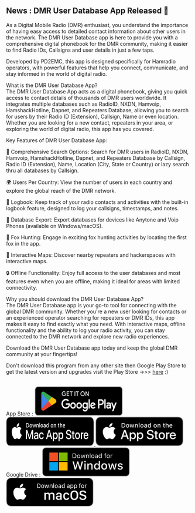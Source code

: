 ## News : DMR User Database App Released 👋

As a Digital Mobile Radio (DMR) enthusiast, you understand the importance of having easy access to detailed contact information about other users in the network. The DMR User Database app is here to provide you with a comprehensive digital phonebook for the DMR community, making it easier to find Radio IDs, Callsigns and user details in just a few taps.

Developed by PD2EMC, this app is designed specifically for Hamradio operators, with powerful features that help you connect, communicate, and stay informed in the world of digital radio.

What is the DMR User Database App?<br>
The DMR User Database App acts as a digital phonebook, giving you quick access to contact details of thousands of DMR users worldwide. It integrates multiple databases such as RadioID, NXDN, Hamvoip, HamshackHotline, Dapnet, and Repeaters Database, allowing you to search for users by their Radio ID (Extension), Callsign, Name or even location. Whether you are looking for a new contact, repeaters in your area, or exploring the world of digital radio, this app has you covered.

Key Features of DMR User Database App:

🔹 Comprehensive Search Options: Search for DMR users in RadioID, NXDN, Hamvoip, HamshackHotline, Dapnet, and Repeaters Database by Callsign, Radio ID (Extension), Name, Location (City, State or Country) or lazy search thru all databases by Callsign.

🌍 Users Per Country: View the number of users in each country and explore the global reach of the DMR network.

📓 Logbook: Keep track of your radio contacts and activities with the built-in logbook feature, designed to log your callsigns, timestamps, and notes.

🔹 Database Export: Export databases for devices like Anytone and Voip Phones (available on Windows/macOS).

🦊 Fox Hunting: Engage in exciting fox hunting activities by locating the first fox in the app.

📍 Interactive Maps: Discover nearby repeaters and hackerspaces with interactive maps.

🔒 Offline Functionality: Enjoy full access to the user databases and most features even when you are offline, making it ideal for areas with limited connectivity.

Why you should download the DMR User Database App?<br>
The DMR User Database app is your go-to tool for connecting with the global DMR community. Whether you're a new user looking for contacts or an experienced operator searching for repeaters or DMR IDs, this app makes it easy to find exactly what you need. With interactive maps, offline functionality and the ability to log your radio activity, you can stay connected to the DMR network and explore new radio experiences.

Download the DMR User Database app today and keep the global DMR community at your fingertips!

Don't download this program from any other site then Google Play Store to get the latest version and upgrades visit the Play Store ->>> <a href="https://play.google.com/store/apps/details?id=com.einstein.dmr_database_app">here</a> :)

<br>
App Store :
<a href="https://play.google.com/store/apps/developer?id=PD2EMC" target="_blank"> <!--- https://play.google.com/store/apps/details?id=com.einstein.dmr_database_app"> -->
  <img src="https://raw.githubusercontent.com/DMR-Database/dmr-database-appdata/refs/heads/main/dl-googleplay.png" 
       alt="Download Android version from Google Play" 
       title="Download Android version from Google Play" 
       style="width:240px;height:80px;">
</a>
<a href="https://apps.apple.com/us/app/dmr-user-database/id6749166551" target="_blank"> <!--- https://play.google.com/store/apps/details?id=com.einstein.dmr_database_app"> -->
  <img src="https://raw.githubusercontent.com/DMR-Database/.github/refs/heads/main/mac-store.png" 
       alt="Download macOS version from App Store" 
       title="Download macOS version from App Store" 
       style="width:240px;height:80px;">
</a>
<a href="https://apps.apple.com/us/app/dmr-user-database/id6749166551" target="_blank"> <!--- https://play.google.com/store/apps/details?id=com.einstein.dmr_database_app"> -->
  <img src="https://raw.githubusercontent.com/DMR-Database/.github/refs/heads/main/ios-store.png" 
       alt="Download iOS version from App Store" 
       title="Download iOS version from App Store" 
       style="width:240px;height:80px;">
</a>
<br>
Google Drive :
<a href="https://drive.google.com/file/d/1phdBYsV0bFWFn_FGd5cigQKR5XkQFmrK/view?usp=drive_link" target="_blank">
  <img src="https://raw.githubusercontent.com/DMR-Database/dmr-database-appdata/refs/heads/main/dl-windows.png" 
       alt="Download Windows version from Google Drive" 
       title="Download Windows version from Google Drive" 
       style="width:240px;height:80px;">
</a>
<a href="https://drive.google.com/file/d/1cdYUKairqGOvbiEDEWqJF8Z5-yMmZwFb/view?usp=drive_link" target="_blank">
  <img src="https://raw.githubusercontent.com/DMR-Database/dmr-database-appdata/refs/heads/main/dl-macos.png" 
       alt="Download macOS version from Google Drive" 
       title="Download macOS version from Google Drive" 
       style="width:240px;height:80px;">
</a>


<!--

Release Text
-----english-----
HoHoHo

Here it is at last :)

Introducing the DMR User Database App: Your Digital Phonebook for Digital Mobile Radios

As a Digital Mobile Radio (DMR) enthusiast, you understand the importance of having easy access to detailed contact information about other users in the network. The DMR User Database app is here to provide you with a comprehensive digital phonebook for the DMR community, making it easier to find Radio IDs, Callsigns, and user details in just a few taps.

Developed by PD2EMC, this app is designed specifically for DMR users, with powerful features that help you connect, communicate, and stay informed in the world of digital radio.

What is the DMR User Database App?
The DMR User Database App acts as a digital phonebook, giving you quick access to contact details of thousands of DMR users worldwide. It integrates multiple databases such as RadioID, Hamvoip, DAPNET, NXDN, and Repeaters, allowing you to search for users by their Radio ID, Callsign, Name, or even location. Whether you are looking for a new contact, repeaters in your area, or exploring the world of digital radio, this app has you covered.

Key Features of DMR User Database:
🔹 Comprehensive Search Options: Search for DMR users in RadioID, Hamvoip, DAPNET, NXDN, and Repeaters by Callsign, Radio ID, Name, Location (City, State, or Country), or perform a lazy search across all databases by Callsign.

🌍 Users Per Country: View the number of users in each country and explore the global reach of the DMR network.

📓 Logbook: Keep track of your radio contacts and activities with the built-in logbook feature, designed to log your Callsigns, timestamps, and notes.

🔹 Database Export: Export your database for devices like Anytone and Pi-Star (available on Windows/macOS).

🦊 Fox Hunting: Engage in exciting fox hunting activities by locating the first fox through the app.

📍 Interactive Maps: Discover nearby repeaters and hackerspaces with interactive maps.

🔒 Offline Functionality: Enjoy full access to the user databases and most features even when you are offline, making it ideal for areas with limited connectivity.

Why You Should Download the DMR User Database App
The DMR User Database app is your go-to tool for connecting with the global DMR community. Whether you're a new user looking for contacts or an experienced operator searching for repeaters or DMR IDs, this app makes it easy to find exactly what you need. With interactive maps, offline functionality, and the ability to log your radio activity, you can stay connected to the DMR network and explore new radio experiences.

Download the DMR User Database app today and keep the global DMR community at your fingertips!

Download Android version via Google Play: https://play.google.com/store/apps/developer?id=PD2EMC
Download Windows version via Google Drive: https://drive.google.com/file/d/1phdBYsV0bFWFn_FGd5cigQKR5XkQFmrK/view?usp=drive_link
Download macOS version via Google Drive: https://drive.google.com/file/d/1cdYUKairqGOvbiEDEWqJF8Z5-yMmZwFb/view?usp=drive_link

---dutch---
HoHoHo

Hier is hij dan eindelijk :)

Introductie van de DMR User Database App: Je digitale telefoonboek voor Digital Mobile Radios

Als liefhebber van Digital Mobile Radio (DMR) weet je hoe belangrijk het is om eenvoudig toegang te hebben tot gedetailleerde contactinformatie over andere gebruikers in het netwerk. De DMR User Database-app biedt je een uitgebreid digitaal telefoonboek voor de DMR-community, waarmee je in slechts een paar tikken Radio-ID’s, roepnamen en gebruikersdetails kunt vinden.

Ontwikkeld door PD2EMC, is deze app speciaal ontworpen voor DMR-gebruikers, met krachtige functies die je helpen om te verbinden, communiceren en op de hoogte te blijven in de wereld van digitale radio.

Wat is de DMR User Database App?
De DMR User Database App fungeert als een digitaal telefoonboek en geeft je snel toegang tot de contactgegevens van duizenden DMR-gebruikers wereldwijd. Het integreert meerdere databases zoals RadioID, Hamvoip, DAPNET, NXDN en Repeaters, waardoor je gebruikers kunt zoeken op hun Radio-ID, roepnaam, naam of zelfs locatie. Of je nu op zoek bent naar een nieuw contact, repeaters in jouw omgeving of de wereld van digitale radio wilt verkennen, deze app biedt uitkomst.

Belangrijkste functies van de DMR User Database:
🔹 Uitgebreide zoekopties: Zoek naar DMR-gebruikers in databases zoals RadioID, Hamvoip, DAPNET, NXDN en Repeaters op basis van roepnaam, Radio-ID, naam, locatie (stad, staat of land) of gebruik een snelle zoekactie door alle databases via een roepnaam.

🌍 Gebruikers per land: Bekijk het aantal gebruikers in elk land en ontdek het wereldwijde bereik van het DMR-netwerk.

📓 Logboek: Houd je radio-contacten en activiteiten bij met de ingebouwde logboekfunctie, waarmee je roepnamen, tijdstempels en notities kunt vastleggen.

🔹 Database exporteren: Exporteer je database voor apparaten zoals Anytone en Pi-Star (beschikbaar op Windows/macOS).

🦊 Vossejacht: Doe mee aan spannende vossejachten door de eerste vos via de app te vinden.

📍 Interactieve kaarten: Ontdek nabijgelegen repeaters en hackerspaces met interactieve kaarten.

🔒 Offline functionaliteit: Geniet van volledige toegang tot de gebruikersdatabases en de meeste functies, zelfs wanneer je offline bent – ideaal voor gebieden met beperkte connectiviteit.

Waarom zou je de DMR User Database App downloaden?
De DMR User Database-app is jouw onmisbare tool om verbinding te maken met de wereldwijde DMR-community. Of je nu een nieuwe gebruiker bent die op zoek is naar contacten of een ervaren operator die repeaters of DMR-ID’s zoekt, deze app maakt het eenvoudig om precies te vinden wat je nodig hebt. Met interactieve kaarten, offline functionaliteit en de mogelijkheid om je radio-activiteit te loggen, blijf je verbonden met het DMR-netwerk en ontdek je nieuwe radio-ervaringen.

Download vandaag nog de DMR User Database App en houd de wereldwijde DMR-community binnen handbereik!

Download Android-versie via Google Play: https://play.google.com/store/apps/developer?id=PD2EMC
Download Windows-versie via Google Drive: https://drive.google.com/file/d/1phdBYsV0bFWFn_FGd5cigQKR5XkQFmrK/view?usp=drive_link
Download macOS-versie via Google Drive: https://drive.google.com/file/d/1cdYUKairqGOvbiEDEWqJF8Z5-yMmZwFb/view?usp=drive_link

-- german --
HoHoHo

Da ist es endlich :)

Einführung der DMR User Database App: Ihr digitales Telefonbuch für Digital Mobile Radios

Als Digital Mobile Radio (DMR)-Enthusiast wissen Sie, wie wichtig es ist, einfachen Zugang zu detaillierten Kontaktinformationen anderer Nutzer im Netzwerk zu haben. Die DMR User Database App bietet Ihnen ein umfassendes digitales Telefonbuch für die DMR-Community, sodass Sie Radio-IDs, Rufzeichen und Benutzerinformationen mit nur wenigen Klicks finden können.

Entwickelt von PD2EMC, ist diese App speziell für DMR-Nutzer konzipiert und bietet leistungsstarke Funktionen, die Ihnen helfen, sich zu vernetzen, zu kommunizieren und auf dem Laufenden zu bleiben in der Welt des digitalen Radios.

Was ist die DMR User Database App?
Die DMR User Database App fungiert als digitales Telefonbuch und bietet Ihnen schnellen Zugriff auf die Kontaktdaten von Tausenden von DMR-Nutzern weltweit. Sie integriert mehrere Datenbanken wie RadioID, Hamvoip, DAPNET, NXDN und Repeaters, sodass Sie nach Nutzern anhand ihrer Radio-ID, ihres Rufzeichens, ihres Namens oder sogar ihres Standorts suchen können. Egal, ob Sie einen neuen Kontakt suchen, Repeater in Ihrer Nähe finden oder die Welt des digitalen Radios erkunden möchten, diese App bietet alles, was Sie brauchen.

Hauptfunktionen der DMR User Database:
🔹 Umfassende Suchoptionen: Suchen Sie nach DMR-Nutzern in RadioID, Hamvoip, DAPNET, NXDN und Repeaters anhand von Rufzeichen, Radio-ID, Name, Standort (Stadt, Bundesland oder Land) oder führen Sie eine Lazy-Suche durch alle Datenbanken nach Rufzeichen durch.

🌍 Nutzer pro Land: Sehen Sie die Anzahl der Nutzer in jedem Land und erkunden Sie die globale Reichweite des DMR-Netzwerks.

📓 Logbuch: Verfolgen Sie Ihre Funkkontakte und Aktivitäten mit der integrierten Logbuchfunktion, die darauf ausgelegt ist, Ihre Rufzeichen, Zeitstempel und Notizen zu speichern.

🔹 Datenbankexport: Exportieren Sie Ihre Datenbank für Geräte wie Anytone und Pi-Star (verfügbar für Windows/macOS).

🦊 Fuchsjagd: Nehmen Sie an spannenden Fuchsjagd-Aktivitäten teil, indem Sie den ersten Fuchs über die App lokalisieren.

📍 Interaktive Karten: Entdecken Sie nahegelegene Repeater und Hackerspaces mit interaktiven Karten.

🔒 Offline-Funktionalität: Genießen Sie vollen Zugriff auf die Benutzerdatenbanken und die meisten Funktionen, selbst wenn Sie offline sind – ideal für Gebiete mit eingeschränkter Konnektivität.

Warum Sie die DMR User Database App herunterladen sollten
Die DMR User Database App ist Ihr unverzichtbares Tool, um sich mit der globalen DMR-Community zu verbinden. Egal, ob Sie ein neuer Nutzer sind, der Kontakte sucht, oder ein erfahrener Betreiber, der nach Repeatern oder DMR-IDs sucht – diese App macht es einfach, genau das zu finden, was Sie brauchen. Mit interaktiven Karten, Offline-Funktionalität und der Möglichkeit, Ihre Funkaktivitäten zu protokollieren, bleiben Sie mit dem DMR-Netzwerk verbunden und können neue Funkerfahrungen machen.

Laden Sie die DMR User Database App noch heute herunter und haben Sie die globale DMR-Community jederzeit zur Hand!

Android-Version über Google Play herunterladen: https://play.google.com/store/apps/developer?id=PD2EMC
Windows-Version über Google Drive herunterladen: https://drive.google.com/file/d/1phdBYsV0bFWFn_FGd5cigQKR5XkQFmrK/view?usp=drive_link
macOS-Version über Google Drive herunterladen: https://drive.google.com/file/d/1cdYUKairqGOvbiEDEWqJF8Z5-yMmZwFb/view?usp=drive_link

-->
